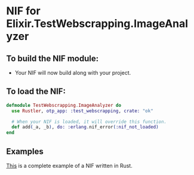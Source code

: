 # NIF for Elixir.TestWebscrapping.ImageAnalyzer

## To build the NIF module:

- Your NIF will now build along with your project.

## To load the NIF:

```elixir
defmodule TestWebscrapping.ImageAnalyzer do
  use Rustler, otp_app: :test_webscrapping, crate: "ok"

  # When your NIF is loaded, it will override this function.
  def add(_a, _b), do: :erlang.nif_error(:nif_not_loaded)
end
```

## Examples

[This](https://github.com/rusterlium/NifIo) is a complete example of a NIF written in Rust.
